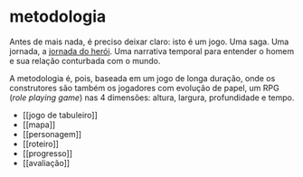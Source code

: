 # metodologia

Antes de mais nada, é preciso deixar claro: isto é um jogo. Uma saga. Uma jornada, a [jornada do herói](https://www.google.com.br/books/edition/Her%C3%B3i\_de\_Mil\_Faces\_O/uY\_JwAEACAAJ?hl=pt-BR). Uma narrativa temporal para entender o homem e sua relação conturbada com o mundo.

A metodologia é, pois, baseada em um jogo de longa duração, onde os construtores são também os jogadores com evolução de papel, um RPG (_role playing game_) nas 4 dimensões: altura, largura, profundidade e tempo.

- [[jogo de tabuleiro]]
- [[mapa]]
- [[personagem]]
- [[roteiro]]
- [[progresso]]
- [[avaliação]]
